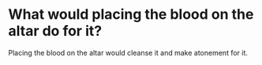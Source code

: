# What would placing the blood on the altar do for it?

Placing the blood on the altar would cleanse it and make atonement for it.
